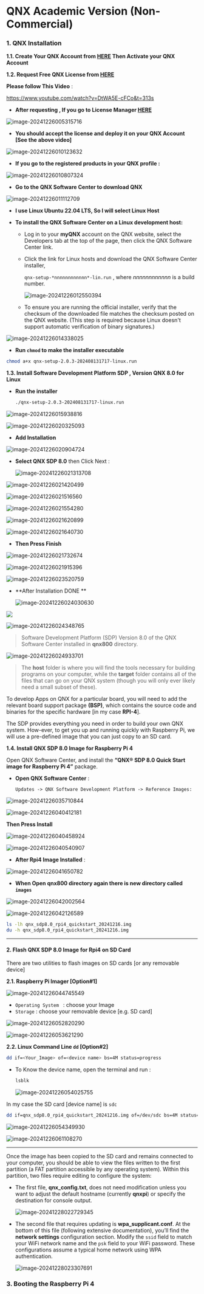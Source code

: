 # QNX Academic Version (Non-Commercial)
### 1. QNX Installation

**1.1. Create Your QNX Account from [HERE](https://www.qnx.com/account/login.html?logout=1#showcreate) Then Activate your QNX Account** 

**1.2. Request Free QNX License from [HERE](https://qnx.com/getqnx)** 

**Please follow This Video**  :

https://www.youtube.com/watch?v=DtWA5E-cFCo&t=313s

- **After requesting , If you go to License Manager [HERE](https://www.qnx.com/account/dashboard/)** 

![image-20241226005315716](README.assets/image-20241226005315716.png)

- **You should accept the license and deploy it on your QNX Account [See the above video]**

![image-20241226010123632](README.assets/image-20241226010123632.png)



- **If you go to the registered products in your QNX profile :**

![image-20241226010807324](README.assets/image-20241226010807324.png)

- **Go to the QNX Software Center to download QNX**

![image-20241226011112709](README.assets/image-20241226011112709.png)

- **I use Linux Ubuntu 22.04 LTS, So I will select Linux Host**

- **To install the QNX Software Center on a Linux development host:**

  - Log in to your **myQNX** account on the QNX website, select the Developers tab at the top of the page, then click the QNX Software Center link.

  - Click the link for Linux hosts and download the QNX Software Center installer, 

    `qnx-setup-*nnnnnnnnnnnn*-lin.run` , where *nnnnnnnnnnnn* is a build number.

    ![image-20241226012550394](README.assets/image-20241226012550394.png)

  - To ensure you are running the official installer, verify that the checksum of the downloaded file matches the checksum posted on the QNX website. (This step is required because Linux doesn't support automatic verification of binary signatures.)

![image-20241226014338025](README.assets/image-20241226014338025.png)

- **Run `chmod` to make the installer executable**

```bash
chmod a+x qnx-setup-2.0.3-202408131717-linux.run
```

**1.3. Install Software Development Platform SDP , Version QNX 8.0 for Linux**

- **Run the installer**

  ```bash
  ./qnx-setup-2.0.3-202408131717-linux.run
  ```

![image-20241226015938816](README.assets/image-20241226015938816.png)

![image-20241226020325093](README.assets/image-20241226020325093.png)

- **Add Installation**

![image-20241226020904724](README.assets/image-20241226020904724.png)

- **Select QNX SDP 8.0** then Click Next  :

  ![image-20241226021313708](README.assets/image-20241226021313708.png)

![image-20241226021420499](README.assets/image-20241226021420499.png)

![image-20241226021516560](README.assets/image-20241226021516560.png)

![image-20241226021554280](README.assets/image-20241226021554280.png)

![image-20241226021620899](README.assets/image-20241226021620899.png)

![image-20241226021640730](README.assets/image-20241226021640730.png)

- **Then Press Finish**

![image-20241226021732674](README.assets/image-20241226021732674.png)

![image-20241226021915396](README.assets/image-20241226021915396.png)

![image-20241226023520759](README.assets/image-20241226023520759.png)

- **After Installation DONE **

  ![image-20241226024030630](README.assets/image-20241226024030630.png)



![](README.assets/image-20241226024217065.png)

![image-20241226024348765](README.assets/image-20241226024348765.png)

>Software Development Platform (SDP) Version 8.0 of the QNX Software Center installed in **qnx800** directory.  

![image-20241226024933701](README.assets/image-20241226024933701.png)

>The **host** folder is where you will find the tools necessary for building programs on your computer, while the **target** folder contains all of the files that can go on your QNX system (though you will only ever likely need a small subset of these).



To develop Apps on QNX for a particular board, you will need to add the relevant board support package **(BSP)**, which contains the source code and binaries for the specific hardware [in my case **RPI-4**]. 

The SDP provides everything you need in order to build your own QNX system. How-ever, to get you up and running quickly with Raspberry Pi, we will use a pre-defined image that you can just copy to an SD card. 

**1.4. Install QNX SDP 8.0  Image for Raspberry Pi 4**

Open QNX Software Center, and install the **“QNX® SDP 8.0 Quick Start image for Raspberry Pi 4”** package.

- **Open QNX Software Center** :

   `Updates -> QNX Software Development Platform -> Reference Images:`

![image-20241226035710844](README.assets/image-20241226035710844.png)

![image-20241226040412181](README.assets/image-20241226040412181.png)

**Then Press Install**

![image-20241226040458924](README.assets/image-20241226040458924.png)

![image-20241226040540907](README.assets/image-20241226040540907.png)

- **After Rpi4 Image Installed** :

![image-20241226041650782](README.assets/image-20241226041650782.png)

- **When Open qnx800 directory again there is new directory called `images`**

![image-20241226042002564](README.assets/image-20241226042002564.png)

![image-20241226042126589](README.assets/image-20241226042126589.png)

```bash
ls -lh qnx_sdp8.0_rpi4_quickstart_20241216.img
du -h qnx_sdp8.0_rpi4_quickstart_20241216.img 
```

------------------------------------------------------

#### 2. Flash QNX SDP 8.0  Image  for Rpi4 on SD Card

There are two utilities to flash images on SD cards [or any removable device]

**2.1. Raspberry Pi Imager [Option#1]**

![image-20241226044745549](README.assets/image-20241226044745549.png)

- `Operating System ` : choose your Image
- `Storage` : choose your removable device [e.g. SD card]

![image-20241226052820290](README.assets/image-20241226052820290.png)

![image-20241226053621290](README.assets/image-20241226053621290.png)

**2.2. Linux Command Line `dd`  [Option#2]**

```bash
dd if=<Your_Image> of=<device name> bs=4M status=progress
```

- To Know the device name, open the terminal and run : 

  ```bash
  lsblk
  ```

  ![image-20241226054025755](README.assets/image-20241226054025755.png)

In my case the SD card [device name] is `sdc`

```bash
dd if=qnx_sdp8.0_rpi4_quickstart_20241216.img of=/dev/sdc bs=4M status=progress
```

![image-20241226054349930](README.assets/image-20241226054349930.png)

![image-20241226061108270](README.assets/image-20241226061108270.png)

--------------------

Once the image has been copied to the SD card and remains connected to your computer, you should be able to view the files written to the first partition (a FAT partition accessible by any operating system). Within this partition, two files require editing to configure the system:

- The first file, **qnx_config.txt**, does not need modification unless you want to adjust the default hostname (currently **qnxpi**) or specify the destination for console output.

  ![image-20241228022729345](README.assets/image-20241228022729345.png)



- The second file that requires updating is **wpa_supplicant.conf**. At the bottom of this file (following extensive documentation), you’ll find the **network settings** configuration section. Modify the `ssid` field to match your WiFi network name and the `psk` field to your WiFi password. These configurations assume a typical home network using WPA authentication.

  ![image-20241228023307691](README.assets/image-20241228023307691.png)

### 3. Booting the Raspberry Pi 4 

